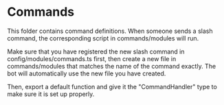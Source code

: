 # Commands

This folder contains command definitions. When someone sends a slash command, the corresponding script in commands/modules will run.

Make sure that you have registered the new slash command in config/modules/commands.ts first, then create a new file in commands/modules that matches the name of the command exactly. The bot will automatically use the new file you have created.

Then, export a default function and give it the "CommandHandler" type to make sure it is set up properly.
